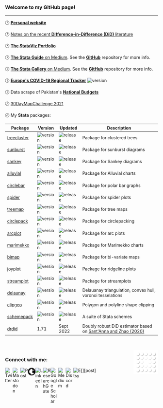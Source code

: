 ### Welcome to my GitHub page!

---

:clock12: [**Personal website**](https://asjadnaqvi.github.io/)

:clock1: [Notes on the recent **Difference-in-Difference (DiD)** literature](https://asjadnaqvi.github.io/DiD/)

:clock2: [**The StataViz Portfolio**](https://asjadnaqvi.github.io/stata-portfolio/)

:clock3: [**The Stata Guide** on Medium](https://medium.com/the-stata-guide). See the [**GitHub**](https://github.com/asjadnaqvi/The-Stata-Guide) repository for more info.

:clock4: [**The Stata Gallery** on Medium](https://medium.com/the-stata-gallery). See the [**GitHub**](https://github.com/asjadnaqvi/The-Stata-Guide) repository for more info.

:clock5: [**Europe's COVID-19 Regional Tracker**](https://github.com/asjadnaqvi/COVID19-European-Regional-Tracker) ![version](https://img.shields.io/github/v/release/asjadnaqvi/COVID19-European-Regional-Tracker) 

:clock6: Data scrape of Pakistan's [**National Budgets**](https://github.com/asjadnaqvi/Pakistan-national-budgets)

:clock7: [30DayMapChallenge 2021](https://github.com/asjadnaqvi/30DayMapChallenge2021)

:clock8: My **Stata** packages:

|Package|Version|Updated|Description|
|----| ---- | ---- | ----- |
| [treecluster](https://github.com/asjadnaqvi/stata-treecluster) | ![version](https://img.shields.io/github/v/release/asjadnaqvi/stata-treecluster) | ![release](https://img.shields.io/github/release-date/asjadnaqvi/stata-treecluster) | Package for clustered trees |
| [sunburst](https://github.com/asjadnaqvi/stata-sunburst) | ![version](https://img.shields.io/github/v/release/asjadnaqvi/stata-sunburst) | ![release](https://img.shields.io/github/release-date/asjadnaqvi/stata-sunburst) | Package for sunburst diagrams |
| [sankey](https://github.com/asjadnaqvi/stata-sankey) | ![version](https://img.shields.io/github/v/release/asjadnaqvi/stata-sankey) | ![release](https://img.shields.io/github/release-date/asjadnaqvi/stata-sankey) | Package for Sankey diagrams |
| [alluvial](https://github.com/asjadnaqvi/stata-alluvial) | ![version](https://img.shields.io/github/v/release/asjadnaqvi/stata-alluvial) | ![release](https://img.shields.io/github/release-date/asjadnaqvi/stata-alluvial) | Package for Alluvial charts |
| [circlebar](https://github.com/asjadnaqvi/stata-circlebar) | ![version](https://img.shields.io/github/v/release/asjadnaqvi/stata-circlebar) | ![release](https://img.shields.io/github/release-date/asjadnaqvi/stata-circlebar) | Package for polar bar graphs |
| [spider](https://github.com/asjadnaqvi/stata-spider) | ![version](https://img.shields.io/github/v/release/asjadnaqvi/stata-spider) | ![release](https://img.shields.io/github/release-date/asjadnaqvi/stata-spider) | Package for spider plots |
| [treemap](https://github.com/asjadnaqvi/stata-treemap) | ![version](https://img.shields.io/github/v/release/asjadnaqvi/stata-treemap) | ![release](https://img.shields.io/github/release-date/asjadnaqvi/stata-treemap) | Package for tree maps |
| [circlepack](https://github.com/asjadnaqvi/stata-circlepack) | ![version](https://img.shields.io/github/v/release/asjadnaqvi/stata-circlepack) | ![release](https://img.shields.io/github/release-date/asjadnaqvi/stata-circlepack) | Package for circlepacking |
| [arcplot](https://github.com/asjadnaqvi/stata-arcplot) | ![version](https://img.shields.io/github/v/release/asjadnaqvi/stata-arcplot) | ![release](https://img.shields.io/github/release-date/asjadnaqvi/stata-arcplot) | Package for arc plots |
| [marimekko](https://github.com/asjadnaqvi/stata-marimekko) | ![version](https://img.shields.io/github/v/release/asjadnaqvi/stata-marimekko) | ![release](https://img.shields.io/github/release-date/asjadnaqvi/stata-marimekko) | Package for Marimekko charts |
| [bimap](https://github.com/asjadnaqvi/stata-bimap) | ![version](https://img.shields.io/github/v/release/asjadnaqvi/stata-bimap) | ![release](https://img.shields.io/github/release-date/asjadnaqvi/stata-bimap) | Package for bi-variate maps |
| [joyplot](https://github.com/asjadnaqvi/stata-joyplot) | ![version](https://img.shields.io/github/v/release/asjadnaqvi/stata-joyplot) | ![release](https://img.shields.io/github/release-date/asjadnaqvi/stata-joyplot) | Package for ridgeline plots |
| [streamplot](https://github.com/asjadnaqvi/stata-streamplot) | ![version](https://img.shields.io/github/v/release/asjadnaqvi/stata-streamplot) | ![release](https://img.shields.io/github/release-date/asjadnaqvi/stata-streamplot) | Package for streamplots |
| [delaunay](https://github.com/asjadnaqvi/stata-delaunay-voronoi) | ![version](https://img.shields.io/github/v/release/asjadnaqvi/stata-delaunay-voronoi) | ![release](https://img.shields.io/github/release-date/asjadnaqvi/stata-delaunay-voronoi) | Delauanay triangulation, convex hull, voronoi tesselations |
| [clipgeo](https://github.com/asjadnaqvi/stata-clipgeo) | ![version](https://img.shields.io/github/v/release/asjadnaqvi/stata-clipgeo) | ![release](https://img.shields.io/github/release-date/asjadnaqvi/stata-clipgeo) | Polygon and polyline shape clipping |
| [schemepack](https://github.com/asjadnaqvi/Stata-schemepack) |  ![version](https://img.shields.io/github/v/release/asjadnaqvi/stata-schemepack) | ![release](https://img.shields.io/github/release-date/asjadnaqvi/stata-schemepack) | A suite of Stata schemes |
| [drdid](https://github.com/friosavila/csdid_drdid) | 1.71 | Sept 2022 | Doubly robust DiD estimator based on [Sant'Anna and Zhao (2020)](https://psantanna.com/DRDID/) |




<br />
<br />

<img align="right" alt="GIF" src="bubbles.gif" width="80"/>


### Connect with me:

[<img align="left" alt="Twitter"        width="25px" src="https://cdn.jsdelivr.net/npm/simple-icons@v8/icons/twitter.svg" />][twitter]
[<img align="left" alt="Mastodon"       width="25px" src="https://cdn.jsdelivr.net/npm/simple-icons@v8/icons/mastodon.svg" />][mastodon]
[<img align="left" alt="Post"           width="25px" src="https://cdn.jsdelivr.net/npm/simple-icons@8/icons/pyup.svg" />][post]
[<img align="left" alt="Website"        width="25px" src="https://raw.githubusercontent.com/iconic/open-iconic/master/svg/globe.svg" />][website]
[<img align="left" alt="LinkedIn"       width="25px" src="https://cdn.jsdelivr.net/npm/simple-icons@v8/icons/linkedin.svg" />][linkedin]
[<img align="left" alt="ResearchGate"   width="25px" src="https://cdn.jsdelivr.net/npm/simple-icons@v8/icons/researchgate.svg" />][researchgate]
[<img align="left" alt="Google Scholar" width="25px" src="https://cdn.jsdelivr.net/npm/simple-icons@v8/icons/googlescholar.svg" />][googlescholar]
[<img align="left" alt="Medium"         width="25px" src="https://cdn.jsdelivr.net/npm/simple-icons@v8/icons/medium.svg" />][medium]
[<img align="left" alt="Discord"        width="25px" src="https://cdn.jsdelivr.net/npm/simple-icons@v8/icons/discord.svg" />][discord]
[<img align="left" alt="Etsy"           width="25px" src="https://cdn.jsdelivr.net/npm/simple-icons@v8/icons/etsy.svg" />][etsy]



[website]: https://asjadnaqvi.github.io/
[twitter]: https://twitter.com/AsjadNaqvi
[medium]: https://medium.com/the-stata-guide
[etsy]: https://www.etsy.com/shop/ReviseResubmit
[discord]: https://discord.gg/qpHZtX6Xkk
[linkedin]:https://www.linkedin.com/in/asjadnaqvi
[researchgate]: https://www.researchgate.net/profile/Asjad-Naqvi-2
[googlescholar]: https://scholar.google.com/citations?user=oWGGVpYAAAAJ&hl=en
[mastodon]: https://econtwitter.net/@asjadnaqvi

  
<br /><br />

<!--- [!["Buy Me A Coffee!!!"](https://www.buymeacoffee.com/assets/img/custom_images/orange_img.png)](https://www.buymeacoffee.com/asjadnaqvi) --->

<!--- [upwork]: https://www.upwork.com/freelancers/~010f9b79421dbba638 --->
<!--- [<img align="left" alt="UpWork"         width="25px" src="https://cdn.jsdelivr.net/npm/simple-icons@v5.21.1/icons/upwork.svg" />][upwork]
 --->

<!--- ![GitHub stats](https://github-readme-stats.vercel.app/api?username=asjadnaqvi&show_icons=true&hide=prs,issues&hide_title=true)  --->

<!--- <img align="left" src="https://github-readme-stats.vercel.app/api/top-langs/?username=asjadnaqvi&layout=compact&hide=batchfile" alt="asjadnaqvi" /> --->




 <!---*1: Mathematics is the language of nature. 2: Everything around us can be represented and understood through numbers. 3: If you graph the numbers of any system, patterns emerge. (Pi, 1998)* --->


